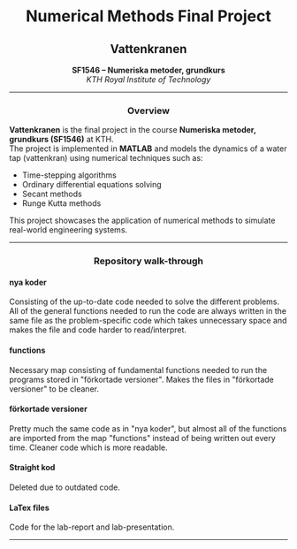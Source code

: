 
<h1 align="center">Numerical Methods Final Project</h1>
<h2 align="center">Vattenkranen</h2>

<p align="center">
  <b>SF1546 – Numeriska metoder, grundkurs</b><br>
  <i>KTH Royal Institute of Technology</i><br>
</p>

---

<h3 align="center">Overview</h3>

**Vattenkranen** is the final project in the course **Numeriska metoder, grundkurs (SF1546)** at KTH.  
The project is implemented in **MATLAB** and models the dynamics of a water tap (vattenkran) using numerical techniques such as:

- Time-stepping algorithms
- Ordinary differential equations solving
- Secant methods
- Runge Kutta methods

This project showcases the application of numerical methods to simulate real-world engineering systems.

---

<h3 align="center">Repository walk-through</h3>

<h4>nya koder</h4>
Consisting of the up-to-date code needed to solve the different problems. All of the general functions needed to run the code are always written in the same file as the problem-specific code which takes unnecessary space and makes the file and code harder to read/interpret.


<h4>functions</h4>
Necessary map consisting of fundamental functions needed to run the programs stored in "förkortade versioner". Makes the files in "förkortade versioner" to be cleaner.


<h4>förkortade versioner</h4>
Pretty much the same code as in "nya koder", but almost all of the functions are imported from the map "functions" instead of being written out every time. Cleaner code which is more readable.


<h4>Straight kod</h4>
Deleted due to outdated code.


<h4>LaTex files</h4>
Code for the lab-report and lab-presentation.

---
